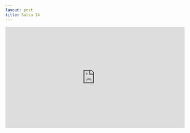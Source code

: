 ```yaml
---
layout: post
title: Salsa 14
---
```


<iframe id="zajecia14" width="560" height="315" src="https://www.youtube.com/embed/3zSDrhk8fqI?enablejsapi=1&origin=https://mnocon.github.io" frameborder="0" enablejsapi="1" allowfullscreen></iframe>

